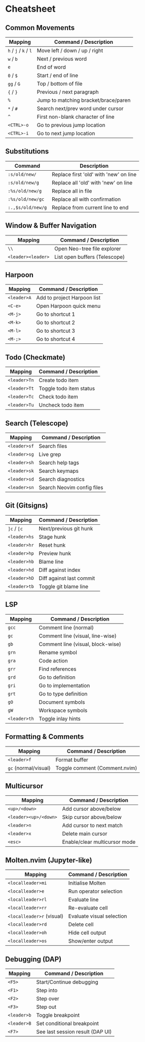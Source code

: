 # Cheatsheet

## Common Movements

| Mapping               | Command / Description                |
| --------------------- | ------------------------------------ |
| `h` / `j` / `k` / `l` | Move left / down / up / right        |
| `w` / `b`             | Next / previous word                 |
| `e`                   | End of word                          |
| `0` / `$`             | Start / end of line                  |
| `gg` / `G`            | Top / bottom of file                 |
| `{` / `}`             | Previous / next paragraph            |
| `%`                   | Jump to matching bracket/brace/paren |
| `*` / `#`             | Search next/prev word under cursor   |
| `^`                   | First non-blank character of line    |
| `<CTRL>-o`            | Go to previous jump location         |
| `<CTRL>-i`            | Go to next jump location             |

## Substitutions

| Command           | Description                            |
| ----------------- | -------------------------------------- |
| `:s/old/new/`     | Replace first 'old' with 'new' on line |
| `:s/old/new/g`    | Replace all 'old' with 'new' on line   |
| `:%s/old/new/g`   | Replace all in file                    |
| `:%s/old/new/gc`  | Replace all with confirmation          |
| `:.,$s/old/new/g` | Replace from current line to end       |

## Window & Buffer Navigation

| Mapping            | Command / Description         |
| ------------------ | ----------------------------- |
| `\\`               | Open Neo-tree file explorer   |
| `<leader><leader>` | List open buffers (Telescope) |

## Harpoon

| Mapping     | Command / Description       |
| ----------- | --------------------------- |
| `<leader>A` | Add to project Harpoon list |
| `<C-e>`     | Open Harpoon quick menu     |
| `<M-j>`     | Go to shortcut 1            |
| `<M-k>`     | Go to shortcut 2            |
| `<M-l>`     | Go to shortcut 3            |
| `<M-;>`     | Go to shortcut 4            |

## Todo (Checkmate)

| Mapping      | Command / Description   |
| ------------ | ----------------------- |
| `<leader>Tn` | Create todo item        |
| `<leader>Tt` | Toggle todo item status |
| `<leader>Tc` | Check todo item         |
| `<leader>Tu` | Uncheck todo item       |

## Search (Telescope)

| Mapping      | Command / Description      |
| ------------ | -------------------------- |
| `<leader>sf` | Search files               |
| `<leader>sg` | Live grep                  |
| `<leader>sh` | Search help tags           |
| `<leader>sk` | Search keymaps             |
| `<leader>sd` | Search diagnostics         |
| `<leader>sn` | Search Neovim config files |

## Git (Gitsigns)

| Mapping      | Command / Description    |
| ------------ | ------------------------ |
| `]c` / `[c`  | Next/previous git hunk   |
| `<leader>hs` | Stage hunk               |
| `<leader>hr` | Reset hunk               |
| `<leader>hp` | Preview hunk             |
| `<leader>hb` | Blame line               |
| `<leader>hd` | Diff against index       |
| `<leader>hD` | Diff against last commit |
| `<leader>tb` | Toggle git blame line    |

## LSP

| Mapping      | Command / Description             |
| ------------ | --------------------------------- |
| `gcc`        | Comment line (normal)             |
| `gc`         | Comment line (visual, line-wise)  |
| `gb`         | Comment line (visual, block-wise) |
| `grn`        | Rename symbol                     |
| `gra`        | Code action                       |
| `grr`        | Find references                   |
| `grd`        | Go to definition                  |
| `gri`        | Go to implementation              |
| `grt`        | Go to type definition             |
| `gO`         | Document symbols                  |
| `gW`         | Workspace symbols                 |
| `<leader>th` | Toggle inlay hints                |

## Formatting & Comments

| Mapping              | Command / Description         |
| -------------------- | ----------------------------- |
| `<leader>f`          | Format buffer                 |
| `gc` (normal/visual) | Toggle comment (Comment.nvim) |

## Multicursor

| Mapping               | Command / Description         |
| --------------------- | ----------------------------- |
| `<up>/<down>`         | Add cursor above/below        |
| `<leader><up>/<down>` | Skip cursor above/below       |
| `<leader>n`           | Add cursor to next match      |
| `<leader>x`           | Delete main cursor            |
| `<esc>`               | Enable/clear multicursor mode |

## Molten.nvim (Jupyter-like)

| Mapping                   | Command / Description     |
| ------------------------- | ------------------------- |
| `<localleader>mi`         | Initialise Molten         |
| `<localleader>e`          | Run operator selection    |
| `<localleader>rl`         | Evaluate line             |
| `<localleader>rr`         | Re-evaluate cell          |
| `<localleader>r` (visual) | Evaluate visual selection |
| `<localleader>rd`         | Delete cell               |
| `<localleader>oh`         | Hide cell output          |
| `<localleader>os`         | Show/enter output         |

## Debugging (DAP)

| Mapping     | Command / Description            |
| ----------- | -------------------------------- |
| `<F5>`      | Start/Continue debugging         |
| `<F1>`      | Step into                        |
| `<F2>`      | Step over                        |
| `<F3>`      | Step out                         |
| `<leader>b` | Toggle breakpoint                |
| `<leader>B` | Set conditional breakpoint       |
| `<F7>`      | See last session result (DAP UI) |
